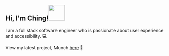 <h2 align="left">Hi, I'm Ching!<img src="https://media0.giphy.com/media/XKm5eT9YS9i2Y44CZU/giphy.gif?cid=ecf05e472xtnfo0x1ns8pj1y3m5qi2ew31t8jgoct5th008s&rid=giphy.gif&ct=s" width="50"></h2>


I am a full stack software engineer who is passionate about user experience and accessibility. 💻 <br>

View my latest project, Munch [here](https://gitlab.com/munchbunch/munch) 🍳<br>
